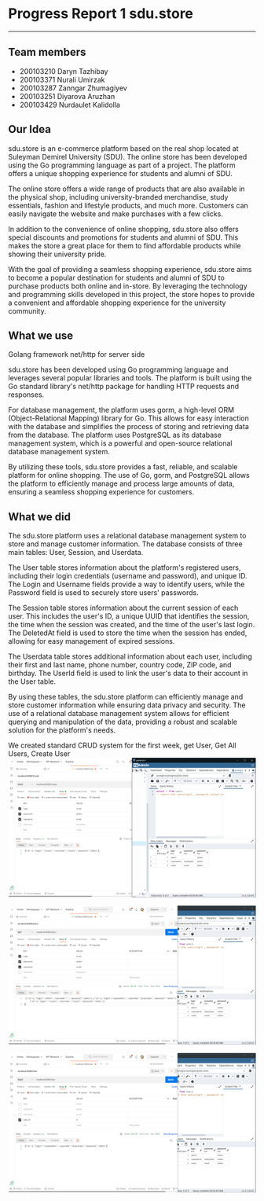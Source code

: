 #   Progress Report 1 sdu.store

---
Team members
---
- 200103210 Daryn Tazhibay
- 200103371 Nurali Umirzak
- 200103287 Zanngar Zhumagiyev 
- 200103251 Diyarova Aruzhan
- 200103429 Nurdaulet Kalidolla


Our Idea
---

sdu.store is an e-commerce platform based on the real shop located at Suleyman Demirel University (SDU). The online store has been developed using the Go programming language as part of a project. The platform offers a unique shopping experience for students and alumni of SDU.

The online store offers a wide range of products that are also available in the physical shop, including university-branded merchandise, study essentials, fashion and lifestyle products, and much more. Customers can easily navigate the website and make purchases with a few clicks.

In addition to the convenience of online shopping, sdu.store also offers special discounts and promotions for students and alumni of SDU. This makes the store a great place for them to find affordable products while showing their university pride.

With the goal of providing a seamless shopping experience, sdu.store aims to become a popular destination for students and alumni of SDU to purchase products both online and in-store. By leveraging the technology and programming skills developed in this project, the store hopes to provide a convenient and affordable shopping experience for the university community.

What we use
---
Golang framework net/http for server side 

sdu.store has been developed using Go programming language and leverages several popular libraries and tools. The platform is built using the Go standard library's net/http package for handling HTTP requests and responses.

For database management, the platform uses gorm, a high-level ORM (Object-Relational Mapping) library for Go. This allows for easy interaction with the database and simplifies the process of storing and retrieving data from the database. The platform uses PostgreSQL as its database management system, which is a powerful and open-source relational database management system.

By utilizing these tools, sdu.store provides a fast, reliable, and scalable platform for online shopping. The use of Go, gorm, and PostgreSQL allows the platform to efficiently manage and process large amounts of data, ensuring a seamless shopping experience for customers.


What we did
---

The sdu.store platform uses a relational database management system to store and manage customer information. The database consists of three main tables: User, Session, and Userdata.

The User table stores information about the platform's registered users, including their login credentials (username and password), and unique ID. The Login and Username fields provide a way to identify users, while the Password field is used to securely store users' passwords.

The Session table stores information about the current session of each user. This includes the user's ID, a unique UUID that identifies the session, the time when the session was created, and the time of the user's last login. The DeletedAt field is used to store the time when the session has ended, allowing for easy management of expired sessions.

The Userdata table stores additional information about each user, including their first and last name, phone number, country code, ZIP code, and birthday. The UserId field is used to link the user's data to their account in the User table.

By using these tables, the sdu.store platform can efficiently manage and store customer information while ensuring data privacy and security. The use of a relational database management system allows for efficient querying and manipulation of the data, providing a robust and scalable solution for the platform's needs.


We created standard CRUD system for the first week, get User, Get All Users, Create User
![img.png](img.png)

![img_1.png](img_1.png)

![img_2.png](img_2.png)

